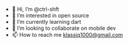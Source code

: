 - 👋 Hi, I’m @ctrl-shft
- 👀 I’m interested in open source
- 🌱 I’m currently learning dart
- 💞️ I’m looking to collaborate on mobile dev
- 📫 How to reach me klassiq1000@gmail.com

<!---
ctrl-shft/ctrl-shft is a ✨ special ✨ repository because its `README.md` (this file) appears on your GitHub profile.
You can click the Preview link to take a look at your changes.
--->

